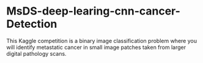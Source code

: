 # MsDS-deep-learing-cnn-cancer-Detection
This Kaggle competition is a binary image classification problem where you will identify metastatic cancer in small image patches taken from larger digital pathology scans.
